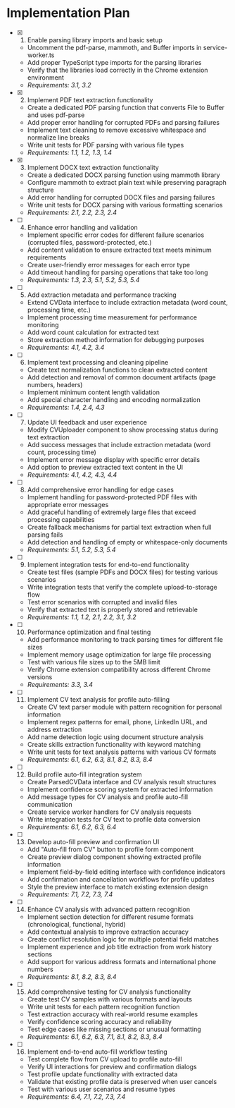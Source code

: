 # Implementation Plan

- [x] 1. Enable parsing library imports and basic setup
  - Uncomment the pdf-parse, mammoth, and Buffer imports in service-worker.ts
  - Add proper TypeScript type imports for the parsing libraries
  - Verify that the libraries load correctly in the Chrome extension environment
  - _Requirements: 3.1, 3.2_

- [x] 2. Implement PDF text extraction functionality
  - Create a dedicated PDF parsing function that converts File to Buffer and uses pdf-parse
  - Add proper error handling for corrupted PDFs and parsing failures
  - Implement text cleaning to remove excessive whitespace and normalize line breaks
  - Write unit tests for PDF parsing with various file types
  - _Requirements: 1.1, 1.2, 1.3, 1.4_

- [x] 3. Implement DOCX text extraction functionality
  - Create a dedicated DOCX parsing function using mammoth library
  - Configure mammoth to extract plain text while preserving paragraph structure
  - Add error handling for corrupted DOCX files and parsing failures
  - Write unit tests for DOCX parsing with various formatting scenarios
  - _Requirements: 2.1, 2.2, 2.3, 2.4_

- [ ] 4. Enhance error handling and validation
  - Implement specific error codes for different failure scenarios (corrupted files, password-protected, etc.)
  - Add content validation to ensure extracted text meets minimum requirements
  - Create user-friendly error messages for each error type
  - Add timeout handling for parsing operations that take too long
  - _Requirements: 1.3, 2.3, 5.1, 5.2, 5.3, 5.4_

- [ ] 5. Add extraction metadata and performance tracking
  - Extend CVData interface to include extraction metadata (word count, processing time, etc.)
  - Implement processing time measurement for performance monitoring
  - Add word count calculation for extracted text
  - Store extraction method information for debugging purposes
  - _Requirements: 4.1, 4.2, 3.4_

- [ ] 6. Implement text processing and cleaning pipeline
  - Create text normalization functions to clean extracted content
  - Add detection and removal of common document artifacts (page numbers, headers)
  - Implement minimum content length validation
  - Add special character handling and encoding normalization
  - _Requirements: 1.4, 2.4, 4.3_

- [ ] 7. Update UI feedback and user experience
  - Modify CVUploader component to show processing status during text extraction
  - Add success messages that include extraction metadata (word count, processing time)
  - Implement error message display with specific error details
  - Add option to preview extracted text content in the UI
  - _Requirements: 4.1, 4.2, 4.3, 4.4_

- [ ] 8. Add comprehensive error handling for edge cases
  - Implement handling for password-protected PDF files with appropriate error messages
  - Add graceful handling of extremely large files that exceed processing capabilities
  - Create fallback mechanisms for partial text extraction when full parsing fails
  - Add detection and handling of empty or whitespace-only documents
  - _Requirements: 5.1, 5.2, 5.3, 5.4_

- [ ] 9. Implement integration tests for end-to-end functionality
  - Create test files (sample PDFs and DOCX files) for testing various scenarios
  - Write integration tests that verify the complete upload-to-storage flow
  - Test error scenarios with corrupted and invalid files
  - Verify that extracted text is properly stored and retrievable
  - _Requirements: 1.1, 1.2, 2.1, 2.2, 3.1, 3.2_

- [ ] 10. Performance optimization and final testing
  - Add performance monitoring to track parsing times for different file sizes
  - Implement memory usage optimization for large file processing
  - Test with various file sizes up to the 5MB limit
  - Verify Chrome extension compatibility across different Chrome versions
  - _Requirements: 3.3, 3.4_

- [ ] 11. Implement CV text analysis for profile auto-filling
  - Create CV text parser module with pattern recognition for personal information
  - Implement regex patterns for email, phone, LinkedIn URL, and address extraction
  - Add name detection logic using document structure analysis
  - Create skills extraction functionality with keyword matching
  - Write unit tests for text analysis patterns with various CV formats
  - _Requirements: 6.1, 6.2, 6.3, 8.1, 8.2, 8.3, 8.4_

- [ ] 12. Build profile auto-fill integration system
  - Create ParsedCVData interface and CV analysis result structures
  - Implement confidence scoring system for extracted information
  - Add message types for CV analysis and profile auto-fill communication
  - Create service worker handlers for CV analysis requests
  - Write integration tests for CV text to profile data conversion
  - _Requirements: 6.1, 6.2, 6.3, 6.4_

- [ ] 13. Develop auto-fill preview and confirmation UI
  - Add "Auto-fill from CV" button to profile form component
  - Create preview dialog component showing extracted profile information
  - Implement field-by-field editing interface with confidence indicators
  - Add confirmation and cancellation workflows for profile updates
  - Style the preview interface to match existing extension design
  - _Requirements: 7.1, 7.2, 7.3, 7.4_

- [ ] 14. Enhance CV analysis with advanced pattern recognition
  - Implement section detection for different resume formats (chronological, functional, hybrid)
  - Add contextual analysis to improve extraction accuracy
  - Create conflict resolution logic for multiple potential field matches
  - Implement experience and job title extraction from work history sections
  - Add support for various address formats and international phone numbers
  - _Requirements: 8.1, 8.2, 8.3, 8.4_

- [ ] 15. Add comprehensive testing for CV analysis functionality
  - Create test CV samples with various formats and layouts
  - Write unit tests for each pattern recognition function
  - Test extraction accuracy with real-world resume examples
  - Verify confidence scoring accuracy and reliability
  - Test edge cases like missing sections or unusual formatting
  - _Requirements: 6.1, 6.2, 6.3, 7.1, 8.1, 8.2, 8.3, 8.4_

- [ ] 16. Implement end-to-end auto-fill workflow testing
  - Test complete flow from CV upload to profile auto-fill
  - Verify UI interactions for preview and confirmation dialogs
  - Test profile update functionality with extracted data
  - Validate that existing profile data is preserved when user cancels
  - Test with various user scenarios and resume types
  - _Requirements: 6.4, 7.1, 7.2, 7.3, 7.4_